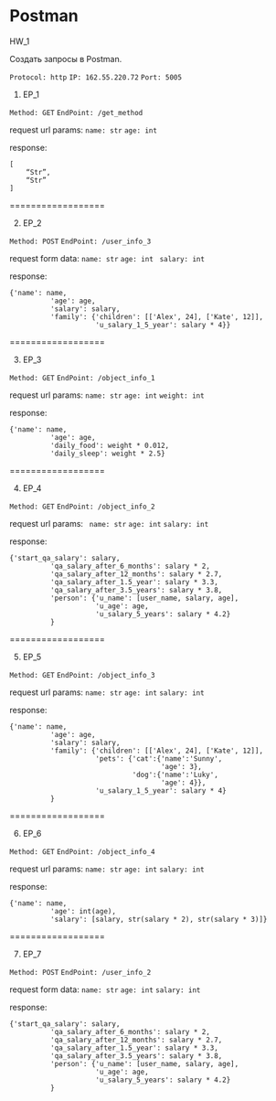 # Postman
HW_1

Создать запросы в Postman.

`Protocol: http`
`IP: 162.55.220.72`
`Port: 5005`

1) EP_1

`Method: GET`
`EndPoint: /get_method`

request url params: 
 `name: str`
`age: int`

response: 
```
[
    “Str”,
    “Str”
]
```
==================

2) EP_2

`Method: POST`
`EndPoint: /user_info_3`

request form data: 
 `name: str`
 `age: int`
` salary: int`

response: 
```
{'name': name,
          'age': age,
          'salary': salary,
          'family': {'children': [['Alex', 24], ['Kate', 12]],
                     'u_salary_1_5_year': salary * 4}}

```
==================

3) EP_3

`Method: GET`
`EndPoint: /object_info_1`

request url params: 
 `name: str`
 `age: int`
 `weight: int`

response: 
```
{'name': name,
          'age': age,
          'daily_food': weight * 0.012,
          'daily_sleep': weight * 2.5}

```
==================

4) EP_4

`Method: GET`
`EndPoint: /object_info_2`

request url params: 
` name: str`
`age: int`
 `salary: int`

response: 
```
{'start_qa_salary': salary,
          'qa_salary_after_6_months': salary * 2,
          'qa_salary_after_12_months': salary * 2.7,
          'qa_salary_after_1.5_year': salary * 3.3,
          'qa_salary_after_3.5_years': salary * 3.8,
          'person': {'u_name': [user_name, salary, age],
                     'u_age': age,
                     'u_salary_5_years': salary * 4.2}
          }

```
==================

5) EP_5

`Method: GET`
`EndPoint: /object_info_3`

request url params: 
 `name: str`
`age: int`
`salary: int`

response: 
```
{'name': name,
          'age': age,
          'salary': salary,
          'family': {'children': [['Alex', 24], ['Kate', 12]],
                     'pets': {'cat':{'name':'Sunny',
                                     'age': 3},
                              'dog':{'name':'Luky',
                                     'age': 4}},
                     'u_salary_1_5_year': salary * 4}
          }

```
==================

6) EP_6

`Method: GET`
`EndPoint: /object_info_4`

request url params: 
 `name: str`
 `age: int`
 `salary: int`

response: 
```
{'name': name,
          'age': int(age),
          'salary': [salary, str(salary * 2), str(salary * 3)]}
```

==================

7) EP_7

`Method: POST`
`EndPoint: /user_info_2`

request form data: 
 `name: str`
`age: int`
 `salary: int`

response: 
```
{'start_qa_salary': salary,
          'qa_salary_after_6_months': salary * 2,
          'qa_salary_after_12_months': salary * 2.7,
          'qa_salary_after_1.5_year': salary * 3.3,
          'qa_salary_after_3.5_years': salary * 3.8,
          'person': {'u_name': [user_name, salary, age],
                     'u_age': age,
                     'u_salary_5_years': salary * 4.2}
          }
```
